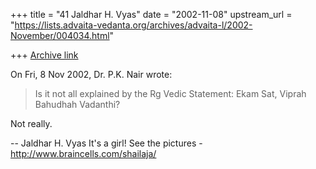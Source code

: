 +++
title = "41 Jaldhar H. Vyas"
date = "2002-11-08"
upstream_url = "https://lists.advaita-vedanta.org/archives/advaita-l/2002-November/004034.html"

+++
[Archive link](https://lists.advaita-vedanta.org/archives/advaita-l/2002-November/004034.html)

On Fri, 8 Nov 2002, Dr. P.K. Nair wrote:

> Is it not all explained by the Rg Vedic Statement: Ekam Sat, Viprah
> Bahudhah Vadanthi?

Not really.

--
Jaldhar H. Vyas <jaldhar at braincells.com>
It's a girl! See the pictures - http://www.braincells.com/shailaja/

